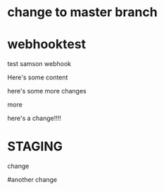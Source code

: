 # change to master branch

# webhooktest
test samson webhook

Here's some content

here's some more changes

more

here's a change!!!!

# STAGING

change

#another change
